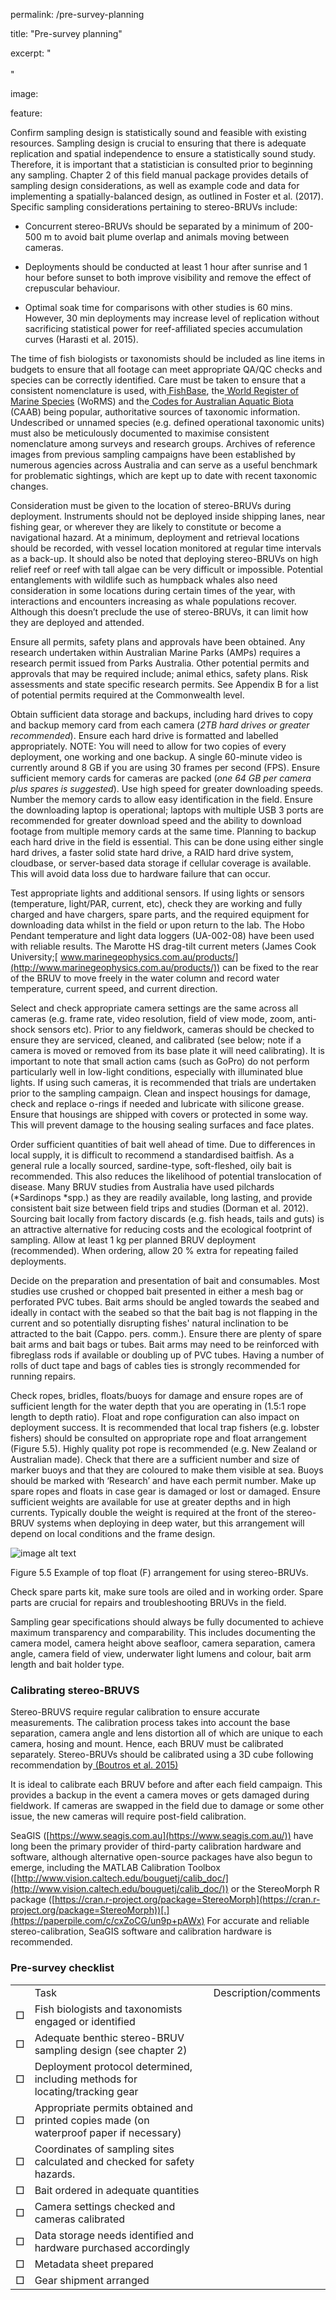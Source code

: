 permalink: /pre-survey-planning

title: "Pre-survey planning"

excerpt: " <br> <br>"

image:

  feature: 

Confirm sampling design is statistically sound and feasible with existing resources. Sampling design is crucial to ensuring that there is adequate replication and spatial independence to ensure a statistically sound study. Therefore, it is important that a statistician is consulted prior to beginning any sampling. Chapter 2 of this field manual package provides details of sampling design considerations, as well as example code and data for implementing a spatially-balanced design, as outlined in Foster et al. (2017). Specific sampling considerations pertaining to stereo-BRUVs include:

* Concurrent stereo-BRUVs should be separated by a minimum of 200-500 m to avoid bait plume overlap and animals moving between cameras.

* Deployments should be conducted at least 1 hour after sunrise and 1 hour before sunset to both improve visibility and remove the effect of crepuscular behaviour.

* Optimal soak time for comparisons with other studies is 60 mins. However, 30 min deployments may increase level of replication without sacrificing statistical power for reef-affiliated species accumulation curves (Harasti et al. 2015).

The time of fish biologists or taxonomists should be included as line items in budgets to ensure that all footage can meet appropriate QA/QC checks and species can be correctly identified. Care must be taken to ensure that a consistent nomenclature is used, with[ FishBase](http://www.fishbase.org/search.php), the[ World Register of Marine Species](http://www.marinespecies.org/) (WoRMS) and the[ Codes for Australian Aquatic Biota](https://www.cmar.csiro.au/caab/) (CAAB) being popular, authoritative sources of taxonomic information. Undescribed or unnamed species (e.g. defined operational taxonomic units) must also be meticulously documented to maximise consistent nomenclature among surveys and research groups. Archives of reference images from previous sampling campaigns have been established by numerous agencies across Australia and can serve as a useful benchmark for problematic sightings, which are kept up to date with recent taxonomic changes.

Consideration must be given to the location of stereo-BRUVs during deployment. Instruments should not be deployed inside shipping lanes, near fishing gear, or wherever they are likely to constitute or become a navigational hazard. At a minimum, deployment and retrieval locations should be recorded, with vessel location monitored at regular time intervals as a back-up. It should also be noted that deploying stereo-BRUVs on high relief reef or reef with tall algae can be very difficult or impossible. Potential entanglements with wildlife such as humpback whales also need consideration in some locations during certain times of the year, with interactions and encounters increasing as whale populations recover. Although this doesn’t preclude the use of stereo-BRUVs, it can limit how they are deployed and attended.

Ensure all permits, safety plans and approvals have been obtained. Any research undertaken within Australian Marine Parks (AMPs) requires a research permit issued from Parks Australia. Other potential permits and approvals that may be required include; animal ethics, safety plans. Risk assessments and state specific research permits. See Appendix B for a list of potential permits required at the Commonwealth level.

Obtain sufficient data storage and backups, including hard drives to copy and backup memory card from each camera (*2TB hard drives or greater recommended*). Ensure each hard drive is formatted and labelled appropriately. NOTE: You will need to allow for two copies of every deployment, one working and one backup. A single 60-minute video is currently around 8 GB if you are using 30 frames per second (FPS). Ensure sufficient memory cards for cameras are packed (*one 64 GB per camera plus spares is suggested*). Use high speed for greater downloading speeds. Number the memory cards to allow easy identification in the field. Ensure the downloading laptop is operational; laptops with multiple USB 3 ports are recommended for greater download speed and the ability to download footage from multiple memory cards at the same time. Planning to backup each hard drive in the field is essential. This can be done using either single hard drives, a faster solid state hard drive, a RAID hard drive system, cloudbase, or server-based data storage if cellular coverage is available. This will avoid data loss due to hardware failure that can occur.

Test appropriate lights and additional sensors. If using lights or sensors (temperature, light/PAR, current, etc), check they are working and fully charged and have chargers, spare parts, and the required equipment for downloading data whilst in the field or upon return to the lab. The Hobo Pendant temperature and light data loggers (UA-002-08) have been used with reliable results. The Marotte HS drag-tilt current meters (James Cook University;[ www.marinegeophysics.com.au/products/](http://www.marinegeophysics.com.au/products/)) can be fixed to the rear of the BRUV to move freely in the water column and record water temperature, current speed, and current direction.

Select and check appropriate camera settings are the same across all cameras (e.g. frame rate, video resolution, field of view mode, zoom, anti-shock sensors etc). Prior to any fieldwork, cameras should be checked to ensure they are serviced, cleaned, and calibrated (see below; note if a camera is moved or removed from its base plate it will need calibrating). It is important to note that small action cams (such as GoPro) do not perform particularly well in low-light conditions, especially with illuminated blue lights. If using such cameras, it is recommended that trials are undertaken prior to the sampling campaign. Clean and inspect housings for damage, check and replace o-rings if needed and lubricate with silicone grease. Ensure that housings are shipped with covers or protected in some way. This will prevent damage to the housing sealing surfaces and face plates.

Order sufficient quantities of bait well ahead of time. Due to differences in local supply, it is difficult to recommend a standardised baitfish. As a general rule a locally sourced, sardine-type, soft-fleshed, oily bait is recommended. This also reduces the likelihood of potential translocation of disease. Many BRUV studies from Australia have used pilchards (*Sardinops *spp.) as they are readily available, long lasting, and provide consistent bait size between field trips and studies (Dorman et al. 2012). Sourcing bait locally from factory discards (e.g. fish heads, tails and guts) is an attractive alternative for reducing costs and the ecological footprint of sampling. Allow at least 1 kg per planned BRUV deployment (recommended). When ordering, allow 20 % extra for repeating failed deployments.

Decide on the preparation and presentation of bait and consumables. Most studies use crushed or chopped bait presented in either a mesh bag or perforated PVC tubes. Bait arms should be angled towards the seabed and ideally in contact with the seabed so that the bait bag is not flapping in the current and so potentially disrupting fishes' natural inclination to be attracted to the bait (Cappo. pers. comm.). Ensure there are plenty of spare bait arms and bait bags or tubes. Bait arms may need to be reinforced with fibreglass rods if available or doubling up of PVC tubes. Having a number of rolls of duct tape and bags of cables ties is strongly recommended for running repairs.

 

Check ropes, bridles, floats/buoys for damage and ensure ropes are of sufficient length for the water depth that you are operating in (1.5:1 rope length to depth ratio). Float and rope configuration can also impact on deployment success. It is recommended that local trap fishers (e.g. lobster fishers) should be consulted on appropriate rope and float arrangement (Figure 5.5). Highly quality pot rope is recommended (e.g. New Zealand or Australian made). Check that there are a sufficient number and size of marker buoys and that they are coloured to make them visible at sea. Buoys should be marked with ‘Research’ and have each permit number. Make up spare ropes and floats in case gear is damaged or lost or damaged. Ensure sufficient weights are available for use at greater depths and in high currents. Typically double the weight is required at the front of the stereo-BRUV systems when deploying in deep water, but this arrangement will depend on local conditions and the frame design.

 

![image alt text](image_0.png)

Figure 5.5 Example of top float (F) arrangement for using stereo-BRUVs.

Check spare parts kit, make sure tools are oiled and in working order. Spare parts are crucial for repairs and troubleshooting BRUVs in the field.

Sampling gear specifications should always be fully documented to achieve maximum transparency and comparability. This includes documenting the camera model, camera height above seafloor, camera separation, camera angle, camera field of view, underwater light lumens and colour, bait arm length and bait holder type.

### **Calibrating stereo-BRUVS**

Stereo-BRUVS require regular calibration to ensure accurate measurements. The calibration process takes into account the base separation, camera angle and lens distortion all of which are unique to each camera, hosing and mount. Hence, each BRUV must be calibrated separately. Stereo-BRUVs should be calibrated using a 3D cube following recommendation by[ (Boutros et al. 2015)](https://paperpile.com/c/cxZoCG/Pzb9)

It is ideal to calibrate each BRUV before and after each field campaign. This provides a backup in the event a camera moves or gets damaged during fieldwork. If cameras are swapped in the field due to damage or some other issue, the new cameras will require post-field calibration.

SeaGIS ([https://www.seagis.com.au](https://www.seagis.com.au/)) have long been the primary provider of third-party calibration hardware and software, although alternative open-source packages have also begun to emerge, including the MATLAB Calibration Toolbox ([http://www.vision.caltech.edu/bouguetj/calib_doc/](http://www.vision.caltech.edu/bouguetj/calib_doc/)) or the StereoMorph R package ([https://cran.r-project.org/package=StereoMorph](https://cran.r-project.org/package=StereoMorph))[.](https://paperpile.com/c/cxZoCG/un9p+pAWx) For accurate and reliable stereo-calibration, SeaGIS software and calibration hardware is recommended.

 

### **Pre-survey checklist**

 

<table>
  <tr>
    <td></td>
    <td>Task</td>
    <td>Description/comments</td>
  </tr>
  <tr>
    <td>□</td>
    <td>Fish biologists and taxonomists engaged or identified</td>
    <td></td>
  </tr>
  <tr>
    <td>□</td>
    <td>Adequate benthic stereo-BRUV sampling design (see chapter 2)</td>
    <td></td>
  </tr>
  <tr>
    <td>□</td>
    <td>Deployment protocol determined, including methods for locating/tracking gear</td>
    <td></td>
  </tr>
  <tr>
    <td>□</td>
    <td>Appropriate permits obtained and printed copies made (on waterproof paper if necessary)</td>
    <td></td>
  </tr>
  <tr>
    <td>□</td>
    <td>Coordinates of sampling sites calculated and checked for safety hazards.</td>
    <td></td>
  </tr>
  <tr>
    <td>□</td>
    <td>Bait ordered in adequate quantities</td>
    <td></td>
  </tr>
  <tr>
    <td>□</td>
    <td>Camera settings checked and cameras calibrated</td>
    <td></td>
  </tr>
  <tr>
    <td>□</td>
    <td>Data storage needs identified and hardware purchased accordingly</td>
    <td></td>
  </tr>
  <tr>
    <td>□</td>
    <td>Metadata sheet prepared</td>
    <td></td>
  </tr>
  <tr>
    <td>□</td>
    <td>Gear shipment arranged</td>
    <td></td>
  </tr>
</table>


 

